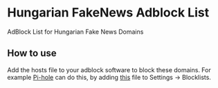 # Hungarian FakeNews Adblock List
AdBlock List for Hungarian Fake News Domains

## How to use
Add the hosts file to your adblock software to block these domains.
For example [Pi-hole](https://pi-hole.net/) can do this, by adding [this](https://raw.githubusercontent.com/radokristof/HunFakeNewsAdblockList/master/hosts) file to Settings -> Blocklists.